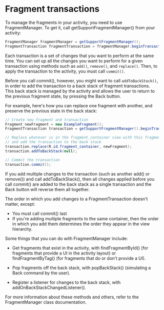 # Fragment transactions

To manage the fragments in your activity, you need to use FragmentManager. To get it, call getSupportFragmentManager() from your activity:

```Java
FragmentManager fragmentManager = getSupportFragmentManager();
FragmentTransaction fragmentTransaction = fragmentManager.beginTransaction();
```

Each transaction is a set of changes that you want to perform at the same time. You can set up all the changes you want to perform for a given transaction using methods such as `add()`, `remove()`, and `replace()`. Then, to apply the transaction to the activity, you must call `commit()`.

Before you call commit(), however, you might want to call `addToBackStack()`, in order to add the transaction to a back stack of fragment transactions. This back stack is managed by the activity and allows the user to return to the previous fragment state, by pressing the Back button.

For example, here's how you can replace one fragment with another, and preserve the previous state in the back stack:

```Java
// Create new fragment and transaction
Fragment newFragment = new ExampleFragment();
FragmentTransaction transaction = getSupportFragmentManager().beginTransaction();

// Replace whatever is in the fragment_container view with this fragment,
// and add the transaction to the back stack
transaction.replace(R.id.fragment_container, newFragment);
transaction.addToBackStack(null);

// Commit the transaction
transaction.commit();
```

If you add multiple changes to the transaction (such as another add() or remove()) and call addToBackStack(), then all changes applied before you call commit() are added to the back stack as a single transaction and the Back button will reverse them all together.

The order in which you add changes to a FragmentTransaction doesn't matter, except:

- You must call commit() last
- If you're adding multiple fragments to the same container, then the order in which you add them determines the order they appear in the view hierarchy.

Some things that you can do with FragmentManager include:

- Get fragments that exist in the activity, with findFragmentById() (for fragments that provide a UI in the activity layout) or findFragmentByTag() (for fragments that do or don't provide a UI).

- Pop fragments off the back stack, with popBackStack() (simulating a Back command by the user).

- Register a listener for changes to the back stack, with addOnBackStackChangedListener().

For more information about these methods and others, refer to the FragmentManager class documentation.